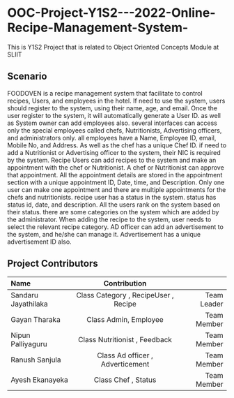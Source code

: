 # OOC-Project-Y1S2---2022-Online-Recipe-Management-System-
This is Y1S2 Project that is related to Object Oriented Concepts Module at SLIIT

## Scenario

FOODOVEN is a recipe management system that facilitate to control recipes, Users, and 
employees in the hotel. If need to use the system, users should register to the system, using their 
name, age, and email. Once the user register to the system, it will automatically generate a User 
ID. as well as System owner can add employees also. several interfaces can access only the special 
employees called chefs, Nutritionists, Advertising officers, and administrators only. all employees 
have a Name, Employee ID, email, Mobile No, and Address. As well as the chef has a unique Chef 
ID. if need to add a Nutritionist or Advertising officer to the system, their NIC is required by the 
system. Recipe Users can add recipes to the system and make an appointment with the chef or 
Nutritionist. A chef or Nutritionist can approve that appointment. All the appointment details are 
stored in the appointment section with a unique appointment ID, Date, time, and Description. 
Only one user can make one appointment and there are multiple appointments for the chefs and 
nutritionists. recipe user has a status in the system. status has status id, date, and description. All 
the users rank on the system based on their status. there are some categories on the system 
which are added by the administrator. When adding the recipe to the system, user needs to select 
the relevant recipe category. AD officer can add an advertisement to the system, and he/she can 
manage it. Advertisement has a unique advertisement ID also.


## Project Contributors


|   Name | Contribution||
| :---         |     :---:      |          ---: |
| Sandaru Jayathilaka  | Class Category , RecipeUser , Recipe | Team Leader |
| Gayan Tharaka     | Class Admin, Employee  | Team Member  |
| Nipun Palliyaguru     | Class Nutritionist , Feedback  | Team Member  |
| Ranush Sanjula  | Class Ad officer , Adverticement  | Team Member     |
| Ayesh Ekanayeka | Class Chef , Status    | Team Member |


